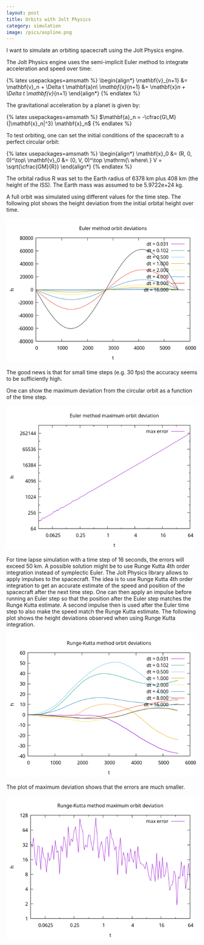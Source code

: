 ```yaml
---
layout: post
title: Orbits with Jolt Physics
category: simulation
image: /pics/aspline.png
---
```


I want to simulate an orbiting spacecraft using the Jolt Physics engine.

The Jolt Physics engine uses the semi-implicit Euler method to integrate acceleration and speed over time:

{% latex usepackages=amsmath %}
\begin{align*}
\mathbf{v}_{n+1} &= \mathbf{v}_n + \Delta t \mathbf{a}_n\\
\mathbf{x}_{n+1} &= \mathbf{x}_n + \Delta t \mathbf{v}_{n+1}
\end{align*}
{% endlatex %}

The gravitational acceleration by a planet is given by:

{% latex usepackages=amsmath %}
$\mathbf{a}_n = -\cfrac{G\,M}{|\mathbf{x}_n|^3} \mathbf{x}_n$
{% endlatex %}

To test orbiting, one can set the initial conditions of the spacecraft to a perfect circular orbit:

{% latex usepackages=amsmath %}
\begin{align*}
\mathbf{x}_0 &= (R, 0, 0)^\top\\
\mathbf{v}_0 &= (0, V, 0)^\top \mathrm{\ where\ } V = \sqrt{\cfrac{GM}{R}}
\end{align*}
{% endlatex %}

The orbital radius R was set to the Earth radius of 6378 km plus 408 km (the height of the ISS).
The Earth mass was assumed to be 5.9722e+24 kg.

A full orbit was simulated using different values for the time step.
The following plot shows the height deviation from the initial orbital height over time.

![Orbits with symplectic Euler](/pics/euler-height.png)

The good news is that for small time steps (e.g. 30 fps) the accuracy seems to be sufficiently high.

One can show the maximum deviation from the circular orbit as a function of the time step.

![Euler orbit deviation as a function of time step](/pics/euler-errors.png)

For time lapse simulation with a time step of 16 seconds, the errors will exceed 50 km.
A possible solution might be to use Runge Kutta 4th order integration instead of symplectic Euler.
The Jolt Physics library allows to apply impulses to the spacecraft.
The idea is to use Runge Kutta 4th order integration to get an accurate estimate of the speed and position of the spacecraft after the next time step.
One can then apply an impulse before running an Euler step so that the position after the Euler step matches the Runge Kutta estimate.
A second impulse then is used after the Euler time step to also make the speed match the Runge Kutta estimate.
The following plot shows the height deviations observed when using Runge Kutta integration.

![Orbits with Runge Kutta 4th order](/pics/rk-height.png)

The plot of maximum deviation shows that the errors are much smaller.

![RK orbit deviation as a function of time step](/pics/rk-errors.png)
